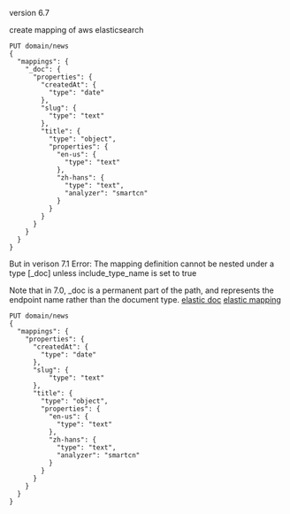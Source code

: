 version 6.7

create mapping of aws elasticsearch


```
PUT domain/news
{
  "mappings": {
    "_doc": {
      "properties": {
        "createdAt": {
          "type": "date"
        },
        "slug": {
          "type": "text"
        },
        "title": {
          "type": "object",
          "properties": {
            "en-us": {
              "type": "text"
            },
            "zh-hans": {
              "type": "text",
              "analyzer": "smartcn"
            }
          }
        }
      }
    }
  }
}
```

But in verison 7.1
Error: The mapping definition cannot be nested under a type [_doc] unless include_type_name is set to true

Note that in 7.0, _doc is a permanent part of the path, and represents the endpoint name rather than the document type.
[elastic doc](https://www.elastic.co/guide/en/elasticsearch/reference/master/removal-of-types.html#removal-of-types)
[elastic mapping](https://www.elastic.co/guide/en/elasticsearch/reference/current/mapping.html)

```
PUT domain/news
{
  "mappings": {
    "properties": {
      "createdAt": {
        "type": "date"
      },
      "slug": {
          "type": "text"
      },
      "title": {
        "type": "object",
        "properties": {
          "en-us": {
            "type": "text"
          },
          "zh-hans": {
            "type": "text",
            "analyzer": "smartcn"
          }
        }
      }
    }
  }
}
```
